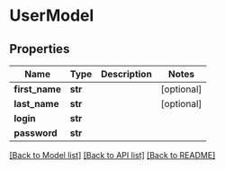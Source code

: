 # UserModel

## Properties
Name | Type | Description | Notes
------------ | ------------- | ------------- | -------------
**first_name** | **str** |  | [optional] 
**last_name** | **str** |  | [optional] 
**login** | **str** |  | 
**password** | **str** |  | 

[[Back to Model list]](../README.md#documentation-for-models) [[Back to API list]](../README.md#documentation-for-api-endpoints) [[Back to README]](../README.md)


